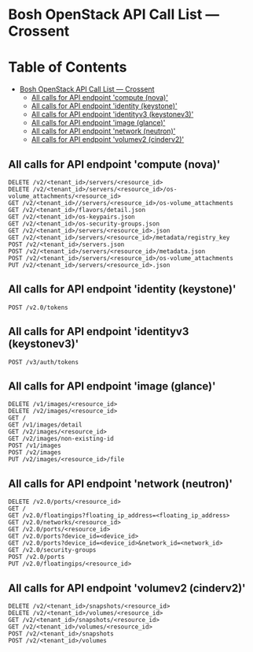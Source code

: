 Bosh OpenStack API Call List — Crossent 
==================================================


Table of Contents
=================

   * [Bosh OpenStack API Call List — Crossent ](#bosh-openstack-api-call-list--crossent-)
      * [All calls for API endpoint 'compute (nova)'](#all-calls-for-api-endpoint-compute-nova)
      * [All calls for API endpoint 'identity (keystone)'](#all-calls-for-api-endpoint-identity-keystone)
      * [All calls for API endpoint 'identityv3 (keystonev3)'](#all-calls-for-api-endpoint-identityv3-keystonev3)
      * [All calls for API endpoint 'image (glance)'](#all-calls-for-api-endpoint-image-glance)
      * [All calls for API endpoint 'network (neutron)'](#all-calls-for-api-endpoint-network-neutron)
      * [All calls for API endpoint 'volumev2 (cinderv2)'](#all-calls-for-api-endpoint-volumev2-cinderv2)
      
      
All calls for API endpoint 'compute (nova)'
-------------------------------------------

```
DELETE /v2/<tenant_id>/servers/<resource_id>
DELETE /v2/<tenant_id>/servers/<resource_id>/os-volume_attachments/<resource_id>
GET /v2/<tenant_id>//servers/<resource_id>/os-volume_attachments
GET /v2/<tenant_id>/flavors/detail.json
GET /v2/<tenant_id>/os-keypairs.json
GET /v2/<tenant_id>/os-security-groups.json
GET /v2/<tenant_id>/servers/<resource_id>.json
GET /v2/<tenant_id>/servers/<resource_id>/metadata/registry_key
POST /v2/<tenant_id>/servers.json
POST /v2/<tenant_id>/servers/<resource_id>/metadata.json
POST /v2/<tenant_id>/servers/<resource_id>/os-volume_attachments 
PUT /v2/<tenant_id>/servers/<resource_id>.json 
```

All calls for API endpoint 'identity (keystone)'
-------------------------------------------

```
POST /v2.0/tokens
```

All calls for API endpoint 'identityv3 (keystonev3)'
-------------------------------------------

```
POST /v3/auth/tokens
```

All calls for API endpoint 'image (glance)'
-------------------------------------------

```
DELETE /v1/images/<resource_id>
DELETE /v2/images/<resource_id>
GET /
GET /v1/images/detail
GET /v2/images/<resource_id>
GET /v2/images/non-existing-id
POST /v1/images
POST /v2/images
PUT /v2/images/<resource_id>/file
```

All calls for API endpoint 'network (neutron)'
-------------------------------------------

```
DELETE /v2.0/ports/<resource_id>
GET /
GET /v2.0/floatingips?floating_ip_address=<floating_ip_address>
GET /v2.0/networks/<resource_id>
GET /v2.0/ports/<resource_id>
GET /v2.0/ports?device_id=<device_id>
GET /v2.0/ports?device_id=<device_id>&network_id=<network_id>
GET /v2.0/security-groups
POST /v2.0/ports 
PUT /v2.0/floatingips/<resource_id> 
```

All calls for API endpoint 'volumev2 (cinderv2)'
-------------------------------------------
```
DELETE /v2/<tenant_id>/snapshots/<resource_id>
DELETE /v2/<tenant_id>/volumes/<resource_id>
GET /v2/<tenant_id>/snapshots/<resource_id>
GET /v2/<tenant_id>/volumes/<resource_id>
POST /v2/<tenant_id>/snapshots
POST /v2/<tenant_id>/volumes
```


